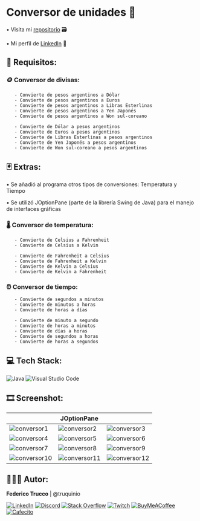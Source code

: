 # Conversor de unidades 💱

• Visita mi <a href="https://github.com/truquinio/alura-challenge-2-Conversor">repositorio</a> 🗃

<!-- • Ir al <a href="https://truquinio.github.io/alura-challenge-2-Conversor/">conversor</a> 🔗 -->

• Mi perfil de <a href="https://www.linkedin.com/in/federico-trucco/">LinkedIn</a> 🪪

## 🔰 Requisitos: 

### 🪙 Conversor de divisas:

       - Convierte de pesos argentinos a Dólar
       - Convierte de pesos argentinos a Euros
       - Convierte de pesos argentinos a Libras Esterlinas
       - Convierte de pesos argentinos a Yen Japonés
       - Convierte de pesos argentinos a Won sul-coreano

       - Convierte de Dólar a pesos argentinos
       - Convierte de Euros a pesos argentinos
       - Convierte de Libras Esterlinas a pesos argentinos
       - Convierte de Yen Japonés a pesos argentinos
       - Convierte de Won sul-coreano a pesos argentinos

## 🃏 Extras:
• Se añadió al programa otros tipos de conversiones: Temperatura y Tiempo

• Se utilizó JOptionPane (parte de la librería Swing de Java) para el manejo de interfaces gráficas

### 🌡 Conversor de temperatura:

       - Convierte de Celsius a Fahrenheit
       - Convierte de Celsius a Kelvin
       
       - Convierte de Fahrenheit a Celsius
       - Convierte de Fahrenheit a Kelvin
       - Convierte de Kelvin a Celsius
       - Convierte de Kelvin a Fahrenheit

### ⏰ Conversor de tiempo:

       - Convierte de segundos a minutos
       - Convierte de minutos a horas
       - Convierte de horas a días
       
       - Convierte de minuto a segundo
       - Convierte de horas a minutos
       - Convierte de días a horas
       - Convierte de segundos a horas
       - Convierte de horas a segundos

## 💻 Tech Stack:
![Java](https://img.shields.io/badge/Java-%23ED8B00.svg?style=flat&logo=Java&logoColor=white) ![Visual Studio Code](https://img.shields.io/badge/-Visual%20Studio%20Code-007ACC.svg?logo=Visual%20Studio%20Code&logoColor=white)

## 🎞 Screenshot:

|‎ ‎ ‎ ‎ ‎ ‎ ‎ |  JOptionPane |‎ ‎ ‎ ‎ ‎ ‎ ‎ |
|--------------|--------------|--------------|
|![conversor1](https://i.ibb.co/n7VZrPM/1.png)|![conversor2](https://i.ibb.co/cC1fRCb/2.png)|![conversor3](https://i.ibb.co/fSDgDdG/3.png)|
|![conversor4](https://i.ibb.co/R2QwGtt/4.png)|![conversor5](https://i.ibb.co/Y3Lrqj2/5.png)|![conversor6](https://i.ibb.co/X28YHzM/6.png)|
|![conversor7](https://i.ibb.co/wKVn9wx/7.png)|![conversor8](https://i.ibb.co/74BmzLD/8.png)|![conversor9](https://i.ibb.co/5GcZfGr/9.png)|
|![conversor10](https://i.ibb.co/52QpTZZ/10.png)|![conversor11](https://i.ibb.co/W0N0mvP/11.png)|![conversor12](https://i.ibb.co/jGbdFJr/12.png)|



## 👨🏻‍💻 Autor:

<b>Federico Trucco</b> | @truquinio 

[![LinkedIn](https://img.shields.io/badge/LinkedIn-%230077B5.svg?logo=linkedin&logoColor=white)](https://linkedin.com/in//federico-trucco/) [![Discord](https://img.shields.io/badge/Discord-%237289DA.svg?logo=discord&logoColor=white)](https://discord.gg/https://discord.gg/zcRG3dSt) [![Stack Overflow](https://img.shields.io/badge/-Stackoverflow-FE7A16?logo=stack-overflow&logoColor=white)](https://stackoverflow.com/users/317680) [![Twitch](https://img.shields.io/badge/Twitch-%239146FF.svg?logo=Twitch&logoColor=white)](https://twitch.tv/https://twitch.tv/truquinio) [![BuyMeACoffee](https://img.shields.io/badge/-Buy%20me%20a%20coffee-FFDD00.svg?logo=buymeacoffee&logoColor=black)](https://www.buymeacoffee.com/truquinio) [![Cafecito](https://img.shields.io/badge/-Cafecito-88a3d0.svg?logo=CoffeeScript&logoColor=white)](https://cafecito.app/truquinio) 